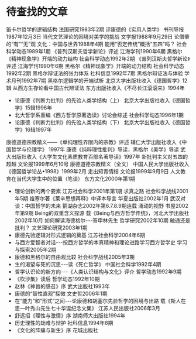 # 待查找的文章
笛卡尔哲学的逻辑结构  法国研究1983年2期
评康德的《实用人类学》  书刊导报1987年12月3日
当代文艺理论的困境对美学的挑战  文学报1988年9月29日
论僧肇的“有”“无”观  文化：中国与世界1988年4期
能用“否定传统”概括“五四”吗？  社会科学动态1989年1期
《普列汉斯夫哲学新论》评述  江海学刊1990年6期
黑格尔《精神现象学》开端的动力结构  社会科学动态1992年2期
《普列汉斯夫哲学新论》评述  江海学刊1990年6期
黑格尔《精神现象学》开端的动力结构  社会科学动态1992年2期
黑格尔辩证法的张力体系  社科信息1992年7期
黑格尔辩证法与体验  学术月刊1992年7期
黑格尔逻辑学的开端试析  北京大学出版社收入《德国哲学》12辑
从西方生存论看中国古代辨证法  东方出版社收入《不尽长江滚滚来》1994年
- 论康德《判断力批判》的先验人类学结构（上） 北京大学出版社收入《德国哲学》15辑1996年
- 北大哲学系重编《西方哲学原著选读》讨论会综述  社会科学动态1996年1期
- 论康德《判断力批判》的先验人类学结构（下）  北京大学出版社收入《德国哲学》16辑1997年

康德道德宗教精义——《单纯理性界限内的宗教》评述  辅仁大学出版社收入《中国哲学与伦理学》 1997年
康德《纯粹理性批判》导读，黑格尔《美学》导读  武大出版社收入《大学生文化素质教育百部名著导读》1997年
新批判主义对五四的超越  文论报1999年6月10号
康德道德宗教精义（全文） 中国人民大学出版社收入《德国哲学论丛•1998》1999年2月
走出知青情结  文论报1999年9月9日
人文教育在当代大学生中的位置（笔谈） 东方文化2000年第1期
- 理论创新的两个要素  江苏社会科学2001年第1期
求真之路  社会科学战线2001年5期
维塞尔著《莱辛思想再释》中译本导言  华夏出版社2002年1月
武汉对谈：中国哲学的未来  鹅湖杂志2002年第6.7.8.9期连载
涌动的视野  书屋2002年第9期
Being的双重含义探源  载《Being与西方哲学传统》，河北大学出版社2002年10月
如何解读海德格尔---答申林先生  哲学研究2002年10期
融通还是批判？  文艺理论研究2003年1期
- 康德先验逻辑对形式逻辑的奠基  江苏社会科学2004年6期
- 与西方爱智者对话---按西方哲学的本真精神和理论进路学习西方哲学史   学习与探索2005年2期
- 康德和黑格尔的自由观比较   社会科学战线2005年3期
- 生的渴望与死的沉思---读《死亡哲学》  中国社会科学1992年4期
- 哲学认识论的新方向---《人类认识结构与文化》评介  哲学动态1992年9期
- 《吹沙集》读后  哲学动态1992年10期
- 赵林《神旨的感召》序  武大出版社1993年
- 康德的“智性直观”探微  文史哲2006年1期
- 在“能力”和“形式”之间---论康德和胡塞尔先验哲学的困境与出路  载《斯人在思—叶秀山先生七十华诞纪念文集》  江苏人民出版社2006年3月
- 舒远招《理性与激情》序  湖南师大出版社1994年
- 历史理性的劫难与辩护 社科信息1994年8期
- 《文化的阵痛与新生》序  花城出版社
